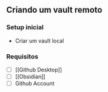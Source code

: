 ## Criando um vault remoto

### Setup inicial
- Criar um vault local

### Requisitos

- [ ] [[Github Desktop]]
- [ ] [[Obsidian]]
- [ ] Github Account
